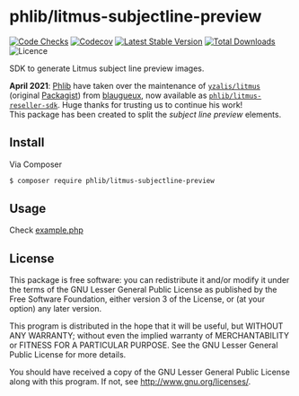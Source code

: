 # phlib/litmus-subjectline-preview

[![Code Checks](https://img.shields.io/github/workflow/status/phlib/litmus-subjectline-preview/Code%20Checks?logo=github)](https://github.com/phlib/litmus-subjectline-preview/actions/workflows/code-checks.yml)
[![Codecov](https://img.shields.io/codecov/c/github/phlib/litmus-subjectline-preview.svg?logo=codecov)](https://codecov.io/gh/phlib/litmus-subjectline-preview)
[![Latest Stable Version](https://img.shields.io/packagist/v/phlib/litmus-subjectline-preview.svg?logo=packagist)](https://packagist.org/packages/phlib/litmus-subjectline-preview)
[![Total Downloads](https://img.shields.io/packagist/dt/phlib/litmus-subjectline-preview.svg?logo=packagist)](https://packagist.org/packages/phlib/litmus-subjectline-preview)
![Licence](https://img.shields.io/github/license/phlib/litmus-subjectline-preview.svg)

SDK to generate Litmus subject line preview images.

**April 2021**: [Phlib](https://github.com/phlib) have taken over the
maintenance of [`yzalis/litmus`](https://github.com/yzalis/litmus)
(original [Packagist](https://packagist.org/packages/yzalis/litmus))
from [blaugueux](https://github.com/blaugueux), now available as
[`phlib/litmus-reseller-sdk`](https://github.com/phlib/litmus-reseller-sdk).
Huge thanks for trusting us to continue his work! \
This package has been created to split the _subject line preview_ elements.

## Install

Via Composer

```sh
$ composer require phlib/litmus-subjectline-preview
```

## Usage

Check [example.php](example/example.php)

## License

This package is free software: you can redistribute it and/or modify
it under the terms of the GNU Lesser General Public License as published by
the Free Software Foundation, either version 3 of the License, or
(at your option) any later version.

This program is distributed in the hope that it will be useful,
but WITHOUT ANY WARRANTY; without even the implied warranty of
MERCHANTABILITY or FITNESS FOR A PARTICULAR PURPOSE.  See the
GNU Lesser General Public License for more details.

You should have received a copy of the GNU Lesser General Public License
along with this program.  If not, see <http://www.gnu.org/licenses/>.
